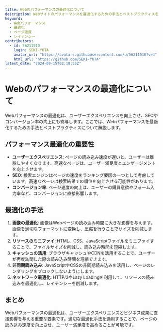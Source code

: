 ```yaml
---
title: Webのパフォーマンスの最適化について
description: Webサイトのパフォーマンスを最適化するための手法とベストプラクティスを紹介します。
keyword:
  - Webパフォーマンス
  - 最適化
  - ページ速度
  - レイテンシー
contributors:
  - id: 56211510
    login: SEKI-YUTA
    avatar_url: "https://avatars.githubusercontent.com/u/56211510?v=4"
    html_url: "https://github.com/SEKI-YUTA"
latest_date: "2024-09-15T02:18:55Z"
---
```


# Webのパフォーマンスの最適化について

Webパフォーマンスの最適化は、ユーザーエクスペリエンスを向上させ、SEOやコンバージョン率の向上にも寄与します。ここでは、Webパフォーマンスを最適化するための手法とベストプラクティスについて解説します。

## パフォーマンス最適化の重要性

- **ユーザーエクスペリエンス**: ページの読み込み速度が遅いと、ユーザーは離脱しやすくなります。高速なページは、ユーザー満足度とエンゲージメントを向上させます。
- **SEO**: 検索エンジンはページの速度をランキング要因の一つとして考慮しています。高速なページは検索結果での順位を向上させる可能性があります。
- **コンバージョン率**: ページ速度の向上は、ユーザーの購買意欲やフォーム入力率など、コンバージョンに直接影響します。

## 最適化の手法

1. **画像の最適化**: 画像はWebページの読み込み時間に大きな影響を与えます。画像を適切なフォーマットに変換し、圧縮を行うことでサイズを削減します。
2. **リソースのミニファイ**: HTML、CSS、JavaScriptファイルをミニファイすることで、ファイルサイズを削減し、読み込み時間を短縮します。
3. **キャッシュの活用**: ブラウザキャッシュやCDNを活用することで、ユーザーが再度訪問した際の読み込み時間を短縮できます。
4. **非同期読み込み**: JavaScriptやCSSの非同期読み込みを活用し、ページのレンダリングをブロックしないようにします。
5. **ネットワーク最適化**: HTTP/2やLazy Loadingを利用して、リソースの読み込みを最適化し、レイテンシーを削減します。

## まとめ

Webパフォーマンスの最適化は、ユーザーエクスペリエンスとビジネス成果に直接影響を与える重要な要素です。適切な最適化手法を適用することで、ページの読み込み速度を向上させ、ユーザー満足度を高めることが可能です。
